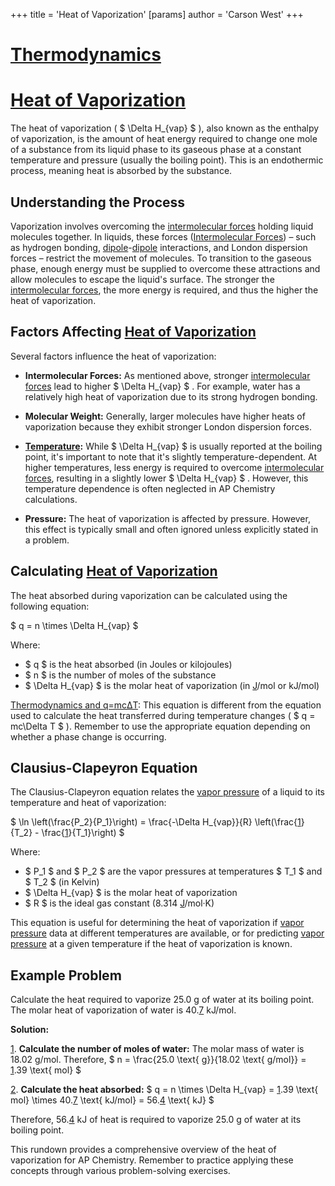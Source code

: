 +++
 title = 'Heat of Vaporization'
[params]
	author = 'Carson West'
+++
# [Thermodynamics](./../thermodynamics/)
# [Heat of Vaporization](./../heat-of-vaporization/)

The heat of vaporization ( $ \Delta H_{vap} $ ), also known as the enthalpy of vaporization, is the amount of heat energy required to change one mole of a substance from its liquid phase to its gaseous phase at a constant temperature and pressure (usually the boiling point).  This is an endothermic process, meaning heat is absorbed by the substance.

## Understanding the Process

Vaporization involves overcoming the [intermolecular forces](./../intermolecular-forces/) holding liquid molecules together.  In liquids, these forces ([Intermolecular Forces](./../intermolecular-forces/)) – such as hydrogen bonding, [dipole](./../dipole/)-[dipole](./../dipole/) interactions, and London dispersion forces – restrict the movement of molecules.  To transition to the gaseous phase, enough energy must be supplied to overcome these attractions and allow molecules to escape the liquid's surface.  The stronger the [intermolecular forces](./../intermolecular-forces/), the more energy is required, and thus the higher the heat of vaporization.

##  Factors Affecting [Heat of Vaporization](./../heat-of-vaporization/)

Several factors influence the heat of vaporization:

* **Intermolecular Forces:** As mentioned above, stronger [intermolecular forces](./../intermolecular-forces/) lead to higher  $ \Delta H_{vap} $ . For example, water has a relatively high heat of vaporization due to its strong hydrogen bonding.

* **Molecular Weight:**  Generally, larger molecules have higher heats of vaporization because they exhibit stronger London dispersion forces.

* **[Temperature](./../temperature/):** While  $ \Delta H_{vap} $  is usually reported at the boiling point, it's important to note that it's slightly temperature-dependent.  At higher temperatures, less energy is required to overcome [intermolecular forces](./../intermolecular-forces/), resulting in a slightly lower  $ \Delta H_{vap} $ .  However, this temperature dependence is often neglected in AP Chemistry calculations.

* **Pressure:** The heat of vaporization is affected by pressure. However, this effect is typically small and often ignored unless explicitly stated in a problem.

## Calculating [Heat of Vaporization](./../heat-of-vaporization/)

The heat absorbed during vaporization can be calculated using the following equation:

 $ q = n \times \Delta H_{vap} $ 

Where:

*  $ q $  is the heat absorbed (in Joules or kilojoules)
*  $ n $  is the number of moles of the substance
*  $ \Delta H_{vap} $  is the molar heat of vaporization (in [J](./../j/)/mol or kJ/mol)

[Thermodynamics and q=mcΔT](./../thermodynamics-and-q=mcδt/): This equation is different from the equation used to calculate the heat transferred during temperature changes ( $ q = mc\Delta T $ ). Remember to use the appropriate equation depending on whether a phase change is occurring.

##  Clausius-Clapeyron Equation

The Clausius-Clapeyron equation relates the [vapor pressure](./../vapor-pressure/) of a liquid to its temperature and heat of vaporization:

 $ \ln \left(\frac{P_2}{P_1}\right) = \frac{-\Delta H_{vap}}{R} \left(\frac{[1](./../1/)}{T_2} - \frac{[1](./../1/)}{T_1}\right) $ 

Where:

*  $ P_1 $  and  $ P_2 $  are the vapor pressures at temperatures  $ T_1 $  and  $ T_2 $  (in Kelvin)
*  $ \Delta H_{vap} $  is the molar heat of vaporization
*  $ R $  is the ideal gas constant (8.314 [J](./../j/)/mol·K)

This equation is useful for determining the heat of vaporization if [vapor pressure](./../vapor-pressure/) data at different temperatures are available, or for predicting [vapor pressure](./../vapor-pressure/) at a given temperature if the heat of vaporization is known.


## Example Problem

Calculate the heat required to vaporize 25.0 g of water at its boiling point. The molar heat of vaporization of water is 40.[7](./../7/) kJ/mol.

**Solution:**

[1](./../1/). **Calculate the number of moles of water:**
   The molar mass of water is 18.02 g/mol.  Therefore,  $ n = \frac{25.0 \text{ g}}{18.02 \text{ g/mol}} = [1](./../1/).39 \text{ mol} $ 

[2](./../2/). **Calculate the heat absorbed:**
    $ q = n \times \Delta H_{vap} = [1](./../1/).39 \text{ mol} \times 40.[7](./../7/) \text{ kJ/mol} = 56.[4](./../4/) \text{ kJ} $ 

Therefore, 56.[4](./../4/) kJ of heat is required to vaporize 25.0 g of water at its boiling point.


This rundown provides a comprehensive overview of the heat of vaporization for AP Chemistry.  Remember to practice applying these concepts through various problem-solving exercises.
